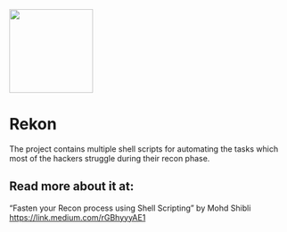 <img src=https://i.imgur.com/Q2UQ26E.png width=150 />

# Rekon
The project contains multiple shell scripts for automating the tasks which most of the hackers struggle during their recon phase.

## Read more about it at:

“Fasten your Recon process using Shell Scripting” by Mohd Shibli https://link.medium.com/rGBhyyyAE1

